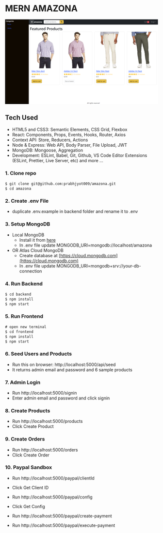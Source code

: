 # MERN AMAZONA

![amazona](/frontend/public/images/amazona.png)

## Tech Used

- HTML5 and CSS3: Semantic Elements, CSS Grid, Flexbox
- React: Components, Props, Events, Hooks, Router, Axios
- Context API: Store, Reducers, Actions
- Node & Express: Web API, Body Parser, File Upload, JWT
- MongoDB: Mongoose, Aggregation
- Development: ESLint, Babel, Git, Github, VS Code Editor Extensions (ESLint, Prettier, Live Server, etc) and more ...

### 1. Clone repo

```
$ git clone git@github.com:prabhjyot009/amazona.git
$ cd amazona
```

### 2. Create .env File

- duplicate .env.example in backend folder and rename it to .env

### 3. Setup MongoDB

- Local MongoDB
  - Install it from [here](https://www.mongodb.com/try/download/community)
  - In .env file update MONGODB_URI=mongodb://localhost/amazona
- OR Atlas Cloud MongoDB
  - Create database at [https://cloud.mongodb.com](https://cloud.mongodb.com)
  - In .env file update MONGODB_URI=mongodb+srv://your-db-connection

### 4. Run Backend

```
$ cd backend
$ npm install
$ npm start
```

### 5. Run Frontend

```
# open new terminal
$ cd frontend
$ npm install
$ npm start
```

### 6. Seed Users and Products

- Run this on browser: http://localhost:5000/api/seed
- It returns admin email and password and 6 sample products

### 7. Admin Login

- Run http://localhost:5000/signin
- Enter admin email and password and click signin

### 8. Create Products

- Run http://localhost:5000/products
- Click Create Product

### 9. Create Orders

- Run http://localhost:5000/orders
- Click Create Order

### 10. Paypal Sandbox

- Run http://localhost:5000/paypal/clientId
- Click Get Client ID

- Run http://localhost:5000/paypal/config
- Click Get Config

- Run http://localhost:5000/paypal/create-payment

- Run http://localhost:5000/paypal/execute-payment